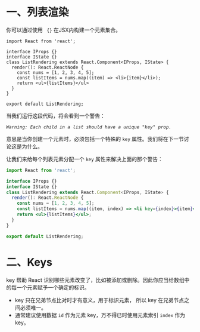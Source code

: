 # 一、列表渲染

你可以通过使用 ` {}` 在JSX内构建一个元素集合。

```react
import React from 'react';

interface IProps {}
interface IState {}
class ListRendering extends React.Component<IProps, IState> {
  render(): React.ReactNode {
    const nums = [1, 2, 3, 4, 5];
    const listItems = nums.map((item) => <li>{item}</li>);
    return <ul>{listItems}</ul>
  }
}

export default ListRendering;
```

当我们运行这段代码，将会看到一个警告：

*`Warning: Each child in a list should have a unique "key" prop.`*

意思是当你创建一个元素时，必须包括一个特殊的 `key` 属性。我们将在下一节讨论这是为什么。

让我们来给每个列表元素分配一个 `key` 属性来解决上面的那个警告：

```jsx
import React from 'react';

interface IProps {}
interface IState {}
class ListRendering extends React.Component<IProps, IState> {
  render(): React.ReactNode {
    const nums = [1, 2, 3, 4, 5];
    const listItems = nums.map((item, index) => <li key={index}>{item}</li>);
    return <ul>{listItems}</ul>;
  }
}

export default ListRendering;
```

# 二、Keys

key 帮助 React 识别哪些元素改变了，比如被添加或删除。因此你应当给数组中的每一个元素赋予一个确定的标识。

- key 只在兄弟节点比对时才有意义，用于标识元素， 所以 key 在兄弟节点之间必须唯一。
- 通常建议使用数据 `id` 作为元素 key，万不得已时使用元素索引 `index` 作为 key。























